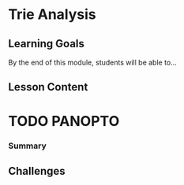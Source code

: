 # Trie Analysis

## Learning Goals

By the end of this module, students will be able to...

## Lesson Content

# TODO PANOPTO

### Summary

## Challenges